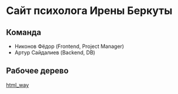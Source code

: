 # Сайт психолога Ирены Беркуты

## Команда
- Никонов Фёдор (Frontend, Project Manager)
- Артур Сайдалиев (Backend, DB)

## Рабочее дерево
[html_way](https://github.com/fritylo/_mart/tree/html_way)
